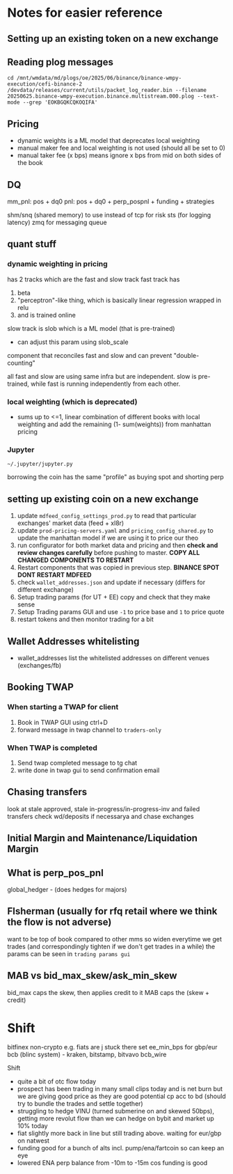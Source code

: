 # Notes for easier reference

## Setting up an existing token on a new exchange

## Reading plog messages
```
cd /mnt/wmdata/md/plogs/oe/2025/06/binance/binance-wmpy-execution/cefi-binance-2
/devdata/releases/current/utils/packet_log_reader.bin --filename 20250625.binance-wmpy-execution.binance.multistream.000.plog --text-mode --grep 'EOKBGQKCQKOQIFA' 
```

## Pricing
- dynamic weights is a ML model that deprecates local weighting
- manual maker fee and local weighting is not used (should all be set to 0)
- manual taker fee (x bps) means ignore x bps from mid on both sides of the book

## DQ
mm_pnl: pos + dq0
pnl: pos + dq0 + perp_pospnl + funding + strategies


shm/snq (shared memory) to use instead of tcp for risk
sts (for logging latency)
zmq for messaging queue

## quant stuff
### dynamic weighting in pricing
has 2 tracks which are the fast and slow track
fast track has 
1. beta
2. "perceptron"-like thing, which is basically linear regression wrapped in relu
3. and is trained online

slow track is slob which is a ML model (that is pre-trained)
- can adjust this param using slob_scale

component that reconciles fast and slow and can prevent "double-counting"

all fast and slow are using same infra but are independent. slow is pre-trained, while fast is running independently from each other.

### local weighting (which is deprecated)
- sums up to <=1, linear combination of different books with local weighting and add the remaining (1- sum(weights)) from manhattan pricing


### Jupyter
`~/.jupyter/jupyter.py`

borrowing the coin has the same "profile" as buying spot and shorting perp

## setting up existing coin on a new exchange
1. update `mdfeed_config_settings_prod.py` to read that particular exchanges' market data (feed + xl8r)
2. update `prod-pricing-servers.yaml` and `pricing_config_shared.py` to update the manhattan model if we are using it to price our theo
3. run configurator for both market data and pricing and then **check and review changes carefully** before pushing to master. **COPY ALL CHANGED COMPONENTS TO RESTART**
4. Restart components that was copied in previous step. **BINANCE SPOT DONT RESTART MDFEED**
5. check `wallet_addresses.json` and update if necessary (differs for different exchange)
6. Setup trading params (for UT + EE) copy and check that they make sense
7. Setup Trading params GUI and use `-1` to price base and `1` to price quote
8. restart tokens and then monitor trading for a bit


## Wallet Addresses whitelisting
- wallet_addresses list the whitelisted addresses on different venues (exchanges/fb)

## Booking TWAP
### When starting a TWAP for client
1. Book in TWAP GUI using ctrl+D
2. forward message in twap channel to `traders-only`

### When TWAP is completed
1. Send twap completed message to tg chat
2. write done in twap gui to send confirmation email


## Chasing transfers
look at stale approved, stale in-progress/in-progress-inv and failed transfers
check wd/deposits if necessarya and chase exchanges


## Initial Margin and Maintenance/Liquidation Margin


## What is perp_pos_pnl


global_hedger - (does hedges for majors)


## FIsherman (usually for rfq retail where we think the flow is not adverse)
want to be top of book compared to other mms
so widen everytime we get trades (and correspondingly tighten if we don't get trades in a while)
the params can be seen in `trading params gui`

## MAB vs bid_max_skew/ask_min_skew
bid_max caps the skew, then applies credit to it
MAB caps the (skew + credit)


# Shift
bitfinex non-crypto e.g. fiats are j stuck there
set ee_min_bps for gbp/eur
bcb (blinc system) - kraken, bitstamp, bitvavo
bcb_wire



Shift
- quite a bit of otc flow today
- prospect has been trading in many small clips today and is net burn but we are giving good price as they are good potential cp acc to bd (should try to bundle the trades and settle together)
- struggling to hedge VINU (turned submerine on and skewed 50bps), getting more revolut flow than we can hedge on bybit and market up 10% today
- fiat slightly more back in line but still trading above. waiting for eur/gbp on natwest
- funding good for a bunch of alts incl. pump/ena/fartcoin so can keep an eye
- lowered ENA perp balance from -10m to -15m cos funding is good